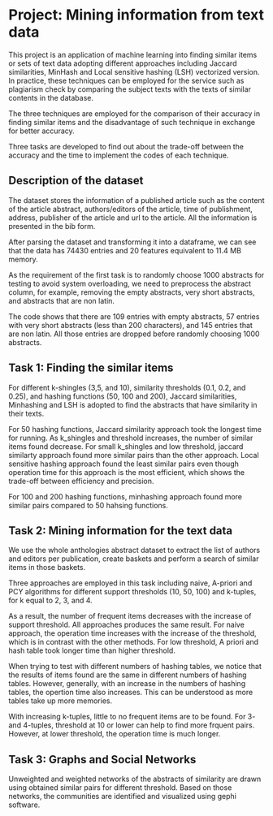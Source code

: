 # Project: Mining information from text data

This project is an application of machine learning into finding similar items or sets of text data adopting different approaches including Jaccard similarities, MinHash and Local sensitive hashing (LSH) vectorized version. In practice, these techniques can be employed for the service such as plagiarism check by comparing the subject texts with the texts of similar contents in the database.

The three techniques are employed for the comparison of their accuracy in finding similar items and the disadvantage of such technique in exchange for better accuracy.

Three tasks are developed to find out about the trade-off between the accuracy and the time to implement the codes of each technique.

## Description of the dataset

The dataset stores the information of a published article such as the content of the article abstract, authors/editors of the article, time of publishment, address, publisher of the article and url to the article. All the information is presented in the bib form.

After parsing the dataset and transforming it into a dataframe, we can see that the data has 74430 entries and 20 features equivalent to 11.4 MB memory.

As the requirement of the first task is to randomly choose 1000 abstracts for testing to avoid system overloading, we need to preprocess the abstract column, for example, removing the empty abstracts, very short abstracts, and abstracts that are non latin.

The code shows that there are 109 entries with empty abstracts, 57 entries with very short abstracts (less than 200 characters), and 145 entries that are non latin. All those entries are dropped before randomly choosing 1000 abstracts.

## Task 1: Finding the similar items

For different k-shingles (3,5, and 10), similarity thresholds (0.1, 0.2, and 0.25), and hashing functions (50, 100 and 200), Jaccard similarities, Minhashing and LSH is adopted to find the abstracts that have similarity in their texts.

For 50 hashing functions, Jaccard similarity approach took the longest time for running. As k_shingles and threshold increases, the number of similar items found decrease. For small k_shingles and low threshold, jaccard similarty approach found more similar pairs than the other approach. Local sensitive hashing approach found the least similar pairs even though operation time for this approach is the most efficient, which shows the trade-off between efficiency and precision.

For 100 and 200 hashing functions, minhashing approach found more similar pairs compared to 50 hahsing functions.

## Task 2: Mining information for the text data

We use the whole anthologies abstract dataset to extract the list of authors and editors per publication, create baskets and perform a search of similar items in those baskets.

Three approaches are employed in this task including naive, A-priori and PCY algorithms for different support thresholds (10, 50, 100) and k-tuples, for k equal to 2, 3, and 4.

As a result, the number of frequent items decreases with the increase of support threshold. All approaches produces the same result. For naive approach, the operation time increases with the increase of the threshold, which is in contrast with the other methods. For low threshold, A priori and hash table took longer time than higher threshold.

When trying to test with different numbers of hashing tables, we notice that the results of items found are the same in different numbers of hashing tables. However, generally, with an increase in the numbers of hashing tables, the opertion time also increases. This can be understood as more tables take up more memories.


With increasing k-tuples, little to no frequent items are to be found. For 3- and 4-tuples, threshold at 10 or lower can help to find more frquent pairs. However, at lower threshold, the operation time is much longer.

## Task 3: Graphs and Social Networks

Unweighted and weighted networks of the abstracts of similarity are drawn using obtained similar pairs for different threshold. Based on those networks, the communities are identified  and visualized using gephi software.


